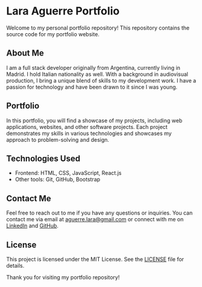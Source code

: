 # Lara Aguerre Portfolio

Welcome to my personal portfolio repository! This repository contains the source code for my portfolio website.

## About Me

I am a full stack developer originally from Argentina, currently living in Madrid. I hold Italian nationality as well. With a background in audiovisual production, I bring a unique blend of skills to my development work. I have a passion for technology and have been drawn to it since I was young.

## Portfolio

In this portfolio, you will find a showcase of my projects, including web applications, websites, and other software projects. Each project demonstrates my skills in various technologies and showcases my approach to problem-solving and design.

## Technologies Used

- Frontend: HTML, CSS, JavaScript, React.js
- Other tools: Git, GitHub, Bootstrap

## Contact Me

Feel free to reach out to me if you have any questions or inquiries. You can contact me via email at aguerre.lara@gmail.com or connect with me on [LinkedIn](https://www.linkedin.com/in/lara-aguerre-developer/) and [GitHub](https://github.com/Laguerre91/).

## License

This project is licensed under the MIT License. See the [LICENSE](LICENSE) file for details.

Thank you for visiting my portfolio repository!

